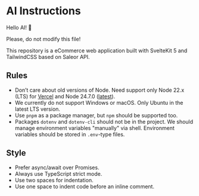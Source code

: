 # AI Instructions

Hello AI! 👋

Please, do not modify this file!

This repository is a eCommerce web application built with SvelteKit 5 and TailwindCSS based on Saleor API.

## Rules

- Don’t care about old versions of Node. Need support only Node 22.x (LTS) for [Vercel](https://vercel.com/docs/functions/runtimes/node-js/node-js-versions) and Node 24.7.0 ([latest](https://nodejs.org/en/download/current)).
- We currently do not support Windows or macOS. Only Ubuntu in the latest LTS version.
- Use `pnpm` as a package manager, but `npm` should be supported too.
- Packages `dotenv` and `dotenv-cli` should not be in the project. We should manage environment variables "manually" via shell. Environment variables should be stored in `.env`-type files.

## Style

- Prefer async/await over Promises.
- Always use TypeScript strict mode.
- Use two spaces for indentation.
- Use one space to indent code before an inline comment.

